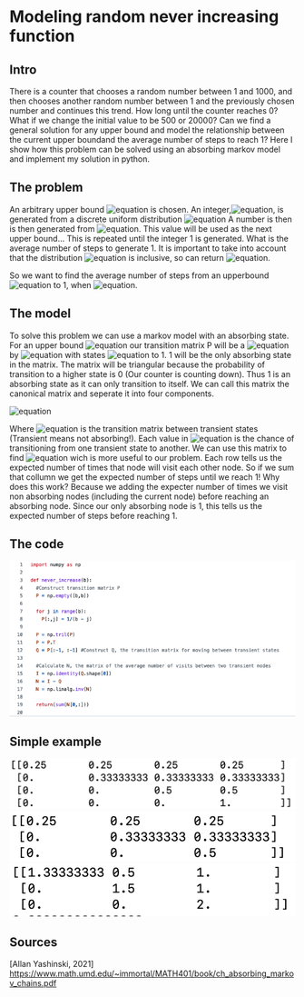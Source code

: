 # Modeling random never increasing function

## Intro
There is a counter that chooses a random number between 1 and 1000, and then chooses another random number between 1 and the previously chosen number and continues
this trend. How long until the counter reaches 0? What if we change the initial value  to be 500 or 20000? Can we find a general solution for any upper bound and
model the relationship between the current upper boundand the average number of steps to reach 1? Here I show how this problem can be solved using an absorbing 
markov model and implement my solution in python.

## The problem
An arbitrary upper bound ![equation](https://latex.codecogs.com/svg.image?x_%7B0%7D) is chosen. An integer,![equation](https://latex.codecogs.com/svg.image?x_1), 
is generated from a discrete uniform distribution ![equation](https://latex.codecogs.com/svg.image?U%5C%7B1,x_0%5C%7D) A number is then is then generated from
![equation](https://latex.codecogs.com/svg.image?U%5C%7B1,x_1%5C%7D). This value will be used as the next upper bound...
This is repeated until the integer 1 is generated. What is the average number of steps to generate 1. It is important to take into account that the distribution
![equation](https://latex.codecogs.com/svg.image?U%5C%7B1,x_t%5C%7D) is inclusive, so can return 
![equation](https://latex.codecogs.com/svg.image?x_%7Bt%7D).

So we want to find the average number of steps from an upperbound ![equation](https://latex.codecogs.com/svg.image?x_t) to 1, 
when ![equation](https://latex.codecogs.com/svg.image?x_%7Bt%20&plus;%201%7D%20=%20U%5C%7B1%20,%20x_t%5C%7D%20).

## The model
To solve this problem we can use a markov model with an absorbing state. For an upper bound ![equation](https://latex.codecogs.com/svg.image?x) our transition
matrix P will be a ![equation](https://latex.codecogs.com/svg.image?x) by ![equation](https://latex.codecogs.com/svg.image?x) with states ![equation](https://latex.codecogs.com/svg.image?x) to 1. 
1 will be the only absorbing state in the matrix. The matrix will be triangular because the probability of transition to a higher state is 0 (Our counter is 
counting down). Thus 1 is an absorbing state as it can only transition to itself. We can call this matrix the canonical matrix and seperate it into four components.

![equation](https://latex.codecogs.com/svg.image?p%20=%20%5Cbigl(%5Cbegin%7Bsmallmatrix%7D%20Q&%20%20R%5C%5C%200&%20%201%5C%5C%5Cend%7Bsmallmatrix%7D%5Cbigr))

Where ![equation](https://latex.codecogs.com/svg.image?Q) is the transition matrix between transient states (Transient means not absorbing!). Each value in ![equation](https://latex.codecogs.com/svg.image?Q) is the chance of transitioning from one transient state to another. We can use this matrix to find ![equation](https://latex.codecogs.com/svg.image?(I%20-%20Q)%5E%7B-1%7D)
wich is more useful to our problem. Each row tells us the expected number of times that node will visit each other node. So if we sum that collumn we get the 
expected number of steps until we reach 1! Why does this work? Because we adding the expecter number of times we visit non absorbing nodes (including the current node) 
before reaching an absorbing node. Since our only absorbing node is 1, this tells us the expected number of steps before reaching 1.

## The code
![code](assets/code_screenshot.png)

## Simple example
![example](assets/P.png)
![example](assets/Q.png)
![example](assets/N.png)

## Sources
[Allan Yashinski, 2021] https://www.math.umd.edu/~immortal/MATH401/book/ch_absorbing_markov_chains.pdf
